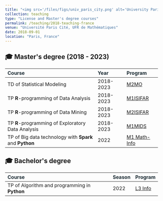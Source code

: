 ```yaml
---
title: "<img src='/files/figs/univ_paris_city.png' alt='University Paris Cité' style='height: 2em; vertical-align: middle;'> UFR de Mathématiques - Université Paris Cité"
collection: teaching
type: "License and Master's degree courses"
permalink: /teaching/2018-teaching-france
venue: "Université Paris Cité, UFR de Mathématiques"
date: 2018-09-01
location: "Paris, France"
---
```


## 🎓 Master's degree (2018 - 2023)

| <span style="color: #1b2b33;">Course</span> | <span style="color: #1b2b33;">Year</span> | <span style="color: #1b2b33;">Program</span> |
|:--------------------------------------------|:----------------------------------------|:-------------------------------------------|
| TD of Statistical Modeling | 2018-2023 | [M2MO](https://masterfinance.math.univ-paris-diderot.fr/) |
| TP **R**-programming of Data Analysis | 2018-2023 | [M1ISIFAR](https://master.math.u-paris.fr/annee/m1-isifar/) |
| TP **R**-programming of Data Mining | 2018-2023 | [M2ISIFAR](https://master.math.u-paris.fr/annee/m2-isifar/) |
| TP **R**-programming of Exploratory Data Analysis | 2018-2023 | [M1MIDS](https://master.math.u-paris.fr/annee/m1-mi/) |
| TP of Big data technology with **Spark** and **Python** | 2022 | [M1 Math-Info](https://master.math.u-paris.fr/modules/m1mi-big-data/) |


## 🎓 Bachelor's degree

| <span style="color: #1b2b33;">Course</span> | <span style="color: #1b2b33;">Season</span> | <span style="color: #1b2b33;">Program</span> |
|:--------------------------------------------|:------------------------------------------|:------------------------------------------------------|
| TP of Algorithm and programming in **Python** | 2022 | [L3 Info](https://odf.u-paris.fr/fr/offre-de-formation/licence-XA/sciences-technologies-sante-STS/informatique-K2VO937D/licence-informatique-parcours-informatique-generale-JRKM8J1B.html) |


<!--

## 🎓 Master's degree (2018 - 2023)

- [M2MO](https://masterfinance.math.univ-paris-diderot.fr/) : TD of **Statistical Modeling**.

- [M1ISIFAR](https://master.math.u-paris.fr/annee/m1-isifar/) : TP **R**-programming of **Data Analysis**.

- [M2ISIFAR](https://master.math.u-paris.fr/annee/m2-isifar/) : TP **R**-programming of **Data Mining**.

- [M1MIDS](https://master.math.u-paris.fr/annee/m1-mi/) : TP **R**-programming of **Exploratory Data Analysis**.

- [M1 Math-Info](https://master.math.u-paris.fr/modules/m1mi-big-data/) : TP of **Big data technology** with **Spark** and **Python**.

## 🎓 License (2022)

- [L3 Info](https://odf.u-paris.fr/fr/offre-de-formation/licence-XA/sciences-technologies-sante-STS/informatique-K2VO937D/licence-informatique-parcours-informatique-generale-JRKM8J1B.html) : TP of **Algorithm and programming** in **Python**.


Courses (Khmer)
===========

- [Introduction to Machine Learning](https://hassothea.github.io/MLcourses/index.html)

- [FPB - Machine Learning Course](https://hassothea.github.io/FPB_ML_course/index.html)

-->
















